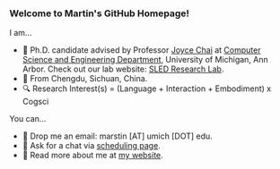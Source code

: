 ### Welcome to Martin's GitHub Homepage!

I am...
- :school: Ph.D. candidate advised by Professor [Joyce Chai](https://web.eecs.umich.edu/~chaijy/) at [Computer Science and Engineering Department](https://cse.engin.umich.edu/), University of Michigan, Ann Arbor. Check out our lab website: [SLED Research Lab](https://sled.eecs.umich.edu/).
- :panda_face: From Chengdu, Sichuan, China.
- :mag: Research Interest(s) = (Language + Interaction + Embodiment) x Cogsci

You can...
- :e-mail: Drop me an email: marstin \[AT\] umich \[DOT\] edu.
- :speech_balloon: Ask for a chat via [scheduling page](https://calendly.com/mars-tin).
- :link: Read more about me at [my website](https://mars-tin.github.io/).
